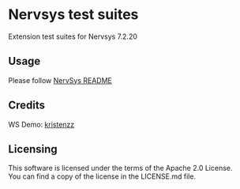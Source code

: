 # Nervsys test suites

Extension test suites for Nervsys 7.2.20


## Usage

Please follow [NervSys README](https://github.com/NervSys/NervSys/blob/master/README.md)


## Credits

WS Demo: [kristenzz](https://github.com/kristemZZ)  


## Licensing

This software is licensed under the terms of the Apache 2.0 License.  
You can find a copy of the license in the LICENSE.md file.